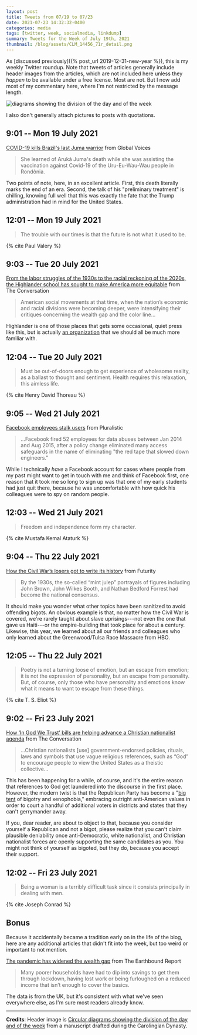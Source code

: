```yaml
---
layout: post
title: Tweets from 07/19 to 07/23
date: 2021-07-23 14:32:32-0400
categories: media
tags: [twitter, week, socialmedia, linkdump]
summary: Tweets for the Week of July 19th, 2021
thumbnail: /blog/assets/CLM_14456_71r_detail.png
---
```


As [discussed previously]({% post_url 2019-12-31-new-year %}), this is my weekly Twitter roundup.  Note that tweets of articles generally include header images from the articles, which are not included here unless they *happen* to be available under a free license.  Most are not.  But I now add most of my commentary here, where I'm not restricted by the message length.

![diagrams showing the division of the day and of the week](/blog/assets/CLM_14456_71r_detail.png "diagrams showing the division of the day and of the week")

I also don't generally attach pictures to posts with quotations.

## 9:01 -- Mon 19 July 2021

[<i class="fab fa-twitter-square"></i>](https://jcolag.github.io/twitter/1417107202528010243) [COVID-19 kills Brazil's last Juma warrior](https://globalvoices.org/2021/07/13/covid-19-kills-brazils-last-juma-warrior/) from Global Voices

 > She learned of Aruká Juma's death while she was assisting the vaccination against Covid-19 of the Uru-Eu-Wau-Wau people in Rondônia.

Two points of note, here, in an excellent article.  First, this death literally marks the end of an era.  Second, the talk of his "preliminary treatment" is chilling, knowing full well that this was exactly the fate that the Trump administration had in mind for the United States.

## 12:01 -- Mon 19 July 2021

[<i class="fab fa-twitter-square"></i>](https://jcolag.github.io/twitter/1417152501149745156)

 > The trouble with our times is that the future is not what it used to be.

{% cite Paul Valery %}

## 9:03 -- Tue 20 July 2021

[<i class="fab fa-twitter-square"></i>](https://jcolag.github.io/twitter/1417470093844434944) [From the labor struggles of the 1930s to the racial reckoning of the 2020s, the Highlander school has sought to make America more equitable](https://theconversation.com/from-the-labor-struggles-of-the-1930s-to-the-racial-reckoning-of-the-2020s-the-highlander-school-has-sought-to-make-america-more-equitable-161334) from The Conversation

 > American social movements at that time, when the nation’s economic and racial divisions were becoming deeper, were intensifying their critiques concerning the wealth gap and the color line...

Highlander is one of those places that gets some occasional, quiet press like this, but is actually [an organization](https://en.wikipedia.org/wiki/Highlander_Research_and_Education_Center) that we should all be much more familiar with.

## 12:04 -- Tue 20 July 2021

[<i class="fab fa-twitter-square"></i>](https://jcolag.github.io/twitter/1417515643885301760)

 > Must be out-of-doors enough to get experience of wholesome reality, as a ballast to thought and sentiment. Health requires this relaxation, this aimless life.

{% cite Henry David Thoreau %}

## 9:05 -- Wed 21 July 2021

[<i class="fab fa-twitter-square"></i>](https://jcolag.github.io/twitter/1417832984988688389) [Facebook employees stalk users](https://pluralistic.net/2021/07/14/who-watches-the-zuckmen/#pecksniffs) from Pluralistic

 > ...Facebook fired 52 employees for data abuses between Jan 2014 and Aug 2015, after a policy change eliminated many access safeguards in the name of eliminating "the red tape that slowed down engineers."

While I technically *have* a Facebook account for cases where people from my past might want to get in touch with me and think of Facebook first, one reason that it took me so long to sign up was that one of my early students had just quit there, because he was uncomfortable with how quick his colleagues were to spy on random people.

## 12:03 -- Wed 21 July 2021

[<i class="fab fa-twitter-square"></i>](https://jcolag.github.io/twitter/1417877780180602881)

 > Freedom and independence form my character.

{% cite Mustafa Kemal Ataturk %}

## 9:04 -- Thu 22 July 2021

[<i class="fab fa-twitter-square"></i>](https://jcolag.github.io/twitter/1418195121506594816) [How the Civil War’s losers got to write its history](https://www.futurity.org/civil-war-history-education-2594482/) from Futurity

 > By the 1930s, the so-called “mint julep” portrayals of figures including John Brown, John Wilkes Booth, and Nathan Bedford Forrest had become the national consensus.

It should make you wonder what other topics have been sanitized to avoid offending bigots.  An obvious example is that, no matter how the Civil War is covered, we're rarely taught about slave uprisings---not even the one that gave us Haiti---or the empire-building that took place for about a century.  Likewise, this year, we learned about all our friends and colleagues who only learned about the Greenwood/Tulsa Race Massacre from HBO.

## 12:05 -- Thu 22 July 2021

[<i class="fab fa-twitter-square"></i>](https://jcolag.github.io/twitter/1418240671530504193)

 > Poetry is not a turning loose of emotion, but an escape from emotion; it is not the expression of personality, but an escape from personality. But, of course, only those who have personality and emotions know what it means to want to escape from these things.

{% cite T. S. Eliot %}

## 9:02 -- Fri 23 July 2021

[<i class="fab fa-twitter-square"></i>](https://jcolag.github.io/twitter/1418557005787185153) [How ‘In God We Trust’ bills are helping advance a Christian nationalist agenda](https://theconversation.com/how-in-god-we-trust-bills-are-helping-advance-a-christian-nationalist-agenda-164143) from The Conversation

 > ...Christian nationalists [use] government-endorsed policies, rituals, laws and symbols that use vague religious references, such as “God” to encourage people to view the United States as a theistic collective...

This has been happening for a while, of course, and it's the entire reason that references to God get laundered into the discourse in the first place.  However, the modern twist is that the Republican Party has become a "[big tent](https://en.wikipedia.org/wiki/Big_tent) of bigotry and xenophobia," embracing outright anti-American values in order to court a handful of additional voters in districts and states that they can't gerrymander away.

If you, dear reader, are about to object to that, because you consider yourself a Republican and not a bigot, please realize that you can't claim plausible deniability once anti-Democratic, white nationalist, and Christian nationalist forces are openly supporting the same candidates as you.  You might not think of yourself as bigoted, but they do, because you accept their support.

## 12:02 -- Fri 23 July 2021

[<i class="fab fa-twitter-square"></i>](https://jcolag.github.io/twitter/1418602304387825666)

 > Being a woman is a terribly difficult task since it consists principally in dealing with men.

{% cite Joseph Conrad %}

## Bonus

Because it accidentally became a tradition early on in the life of the blog, here are any additional articles that didn't fit into the week, but too weird or important to not mention.

<i class="fas fa-square"></i> [The pandemic has widened the wealth gap](https://earthbound.report/2021/07/13/the-pandemic-has-widened-the-wealth-gap/) from The Earthbound Report

 > Many poorer households have had to dip into savings to get them through lockdown, having lost work or being furloughed on a reduced income that isn’t enough to cover the basics.

The data is from the UK, but it's consistent with what we've seen everywhere else, as I'm sure most readers already know.

* * *

**Credits**:  Header image is [Circular diagrams showing the division of the day and of the week](https://en.wikipedia.org/wiki/Week#/media/File:CLM_14456_71r_detail.jpg) from a manuscript drafted during the Carolingian Dynasty.
